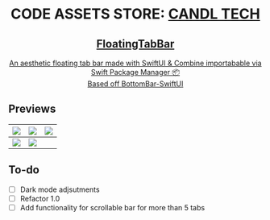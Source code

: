 <h1 align="center"><mono>CODE ASSETS STORE: <a href ="https://www.candl.tech/store">CANDL TECH</mono></h1>

<h2 align="center">FloatingTabBar</h1>
<div align="center">An aesthetic floating tab bar made with SwiftUI & Combine importabable via Swift Package Manager 📦</div>
<div align="center">Based off <a href ="https://github.com/smartvipere75/bottombar-swiftui">BottomBar-SwiftUI</a></div>

## Previews

| ![](/Screenshots/screen1.png) | ![](/Screenshots/screen2.png) | ![](/Screenshots/screen3.png) |
|--|--|--|
| ![](/Screenshots/screen4.png) | ![](/Screenshots/screen5.png) | |

## To-do
- [ ] Dark mode adjsutments
- [ ] Refactor 1.0
- [ ] Add functionality for scrollable bar for more than 5 tabs
